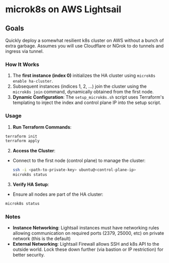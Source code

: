 # microk8s on AWS Lightsail

## Goals
Quickly deploy a somewhat resilient k8s cluster on AWS without a bunch of extra garbage. Assumes you will use Cloudflare or NGrok to do tunnels and ingress via tunnel.

### How It Works
1. The **first instance (index 0)** initializes the HA cluster using `microk8s enable ha-cluster`.
2. Subsequent instances (indices 1, 2, ...) join the cluster using the `microk8s join` command, dynamically obtained from the first node.
3. **Dynamic Configuration**: The `setup_microk8s.sh` script uses Terraform's templating to inject the index and control plane IP into the setup script.

### Usage
1. **Run Terraform Commands**:
```bash
terraform init
terraform apply
```

2. **Access the Cluster**:
- Connect to the first node (control plane) to manage the cluster:
  ```bash
  ssh -i <path-to-private-key> ubuntu@<control-plane-ip>
  microk8s status
  ```
   
 3. **Verify HA Setup**:
 - Ensure all nodes are part of the HA cluster:
  ```bash
  microk8s status
  ```

### Notes
- **Instance Networking**: Lightsail instances must have networking rules allowing communication on required ports (2379, 25000, etc) on private network (this is the default)
- **External Networking**: Lightsail Firewall allows SSH and k8s API to the outside world. Lock these down further (via bastion or IP restriction) for better security.

